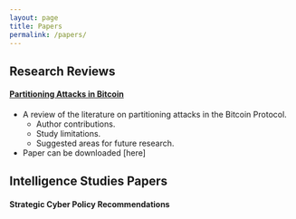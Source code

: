 ```yaml
---
layout: page
title: Papers
permalink: /papers/
---
```


## Research Reviews

#### [Partitioning Attacks in Bitcoin](https://tfrank0651.github.io/papers/BTC/)
- A review of the literature on partitioning attacks in the Bitcoin Protocol.
  - Author contributions.
  - Study limitations.
  - Suggested areas for future research.
- Paper can be downloaded [here]

## Intelligence Studies Papers

#### Strategic Cyber Policy Recommendations
